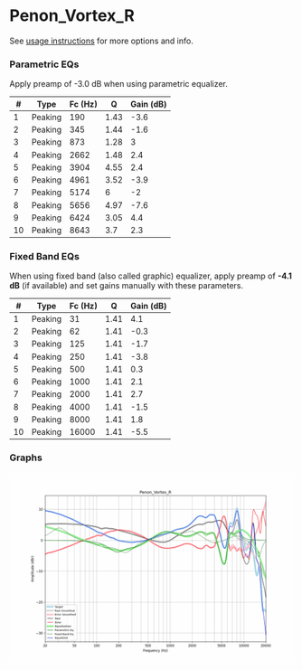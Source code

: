 # Penon_Vortex_R
See [usage instructions](https://github.com/jaakkopasanen/AutoEq#usage) for more options and info.

### Parametric EQs
Apply preamp of -3.0 dB when using parametric equalizer.

|   # | Type    |   Fc (Hz) |    Q |   Gain (dB) |
|-----|---------|-----------|------|-------------|
|   1 | Peaking |       190 | 1.43 |        -3.6 |
|   2 | Peaking |       345 | 1.44 |        -1.6 |
|   3 | Peaking |       873 | 1.28 |         3   |
|   4 | Peaking |      2662 | 1.48 |         2.4 |
|   5 | Peaking |      3904 | 4.55 |         2.4 |
|   6 | Peaking |      4961 | 3.52 |        -3.9 |
|   7 | Peaking |      5174 | 6    |        -2   |
|   8 | Peaking |      5656 | 4.97 |        -7.6 |
|   9 | Peaking |      6424 | 3.05 |         4.4 |
|  10 | Peaking |      8643 | 3.7  |         2.3 |

### Fixed Band EQs
When using fixed band (also called graphic) equalizer, apply preamp of **-4.1 dB** (if available) and set gains manually with these parameters.

|   # | Type    |   Fc (Hz) |    Q |   Gain (dB) |
|-----|---------|-----------|------|-------------|
|   1 | Peaking |        31 | 1.41 |         4.1 |
|   2 | Peaking |        62 | 1.41 |        -0.3 |
|   3 | Peaking |       125 | 1.41 |        -1.7 |
|   4 | Peaking |       250 | 1.41 |        -3.8 |
|   5 | Peaking |       500 | 1.41 |         0.3 |
|   6 | Peaking |      1000 | 1.41 |         2.1 |
|   7 | Peaking |      2000 | 1.41 |         2.7 |
|   8 | Peaking |      4000 | 1.41 |        -1.5 |
|   9 | Peaking |      8000 | 1.41 |         1.8 |
|  10 | Peaking |     16000 | 1.41 |        -5.5 |

### Graphs
![](./Penon_Vortex_R.png)
